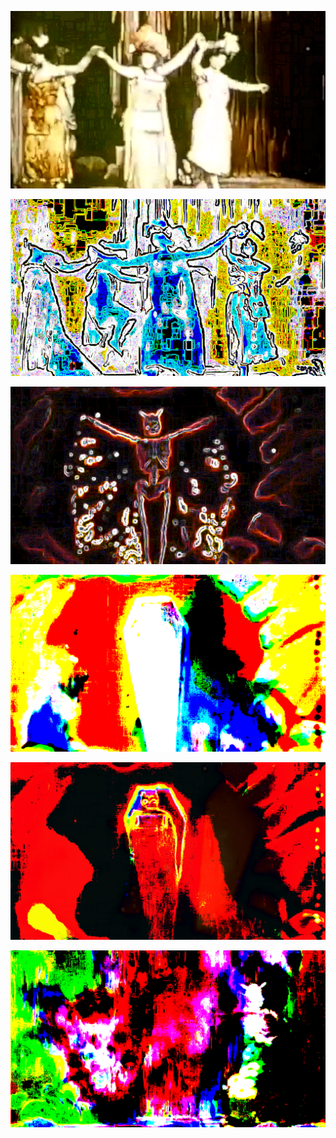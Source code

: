 ![](/art/images/2018-04-27/out-2018-04-27-15-28-00-497.png?raw=true)

![](/art/images/2018-04-27/out-2018-04-27-15-28-02-044.png?raw=true)

![](/art/images/2018-04-27/out-2018-04-27-15-29-18-939.png?raw=true)

![](/art/images/2018-04-27/out-2018-04-27-16-07-20-607.png?raw=true)

![](/art/images/2018-04-27/out-2018-04-27-16-19-14-812.png?raw=true)

![](/art/images/2018-04-27/out-2018-04-27-16-19-26-708.png?raw=true)

